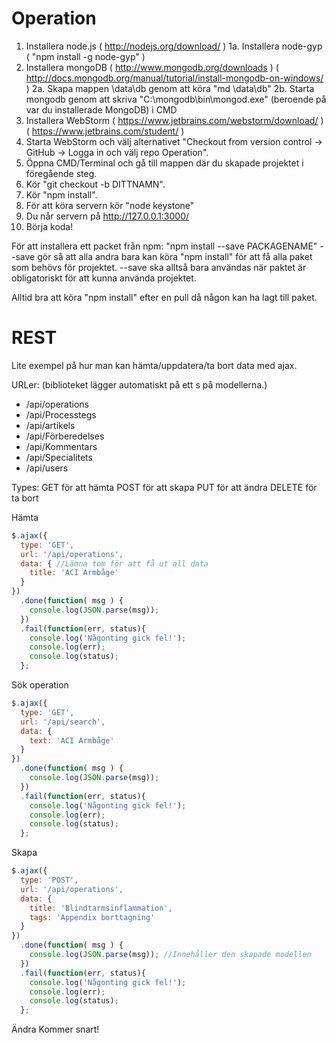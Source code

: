 # Operation

1. Installera node.js ( http://nodejs.org/download/ )
	1a. Installera node-gyp ( "npm install -g node-gyp" )
2. Installera mongoDB ( http://www.mongodb.org/downloads ) ( http://docs.mongodb.org/manual/tutorial/install-mongodb-on-windows/ )
	2a. Skapa mappen \data\db genom att köra "md \data\db"
	2b. Starta mongodb genom att skriva "C:\mongodb\bin\mongod.exe" (beroende på var du installerade MongoDB) i CMD 
3. Installera WebStorm ( https://www.jetbrains.com/webstorm/download/ ) ( https://www.jetbrains.com/student/ )
4. Starta WebStorm och välj alternativet "Checkout from version control -> GitHub -> Logga in och välj repo Operation".
5. Öppna CMD/Terminal och gå till mappen där du skapade projektet i föregående steg.
6. Kör "git checkout -b DITTNAMN".
7. Kör "npm install".
8. För att köra servern kör "node keystone"
9. Du når servern på http://127.0.0.1:3000/ 
10. Börja koda!

För att installera ett packet från npm:
"npm install --save PACKAGENAME"
--save gör så att alla andra bara kan köra "npm install" för att få alla paket som behövs för projektet.
--save ska alltså bara användas när paktet är obligatoriskt för att kunna använda projektet.

Alltid bra att köra "npm install" efter en pull då någon kan ha lagt till paket.

# REST

Lite exempel på hur man kan hämta/uppdatera/ta bort data med ajax.

URLer: (biblioteket lägger automatiskt på ett s på modellerna.)
* /api/operations
* /api/Processtegs
* /api/artikels
* /api/Förberedelses
* /api/Kommentars
* /api/Specialitets
* /api/users

Types:
GET för att hämta
POST för att skapa
PUT för att ändra
DELETE för ta bort

Hämta
```javascript
$.ajax({
  type: 'GET',
  url: '/api/operations',
  data: { //Lämna tom för att få ut all data
    title: 'ACI Armbåge'
  }
})
  .done(function( msg ) {
    console.log(JSON.parse(msg));
  })
  .fail(function(err, status){
    console.log('Någonting gick fel!');
    console.log(err);
    console.log(status);
  };
```

Sök operation
```javascript
$.ajax({
  type: 'GET',
  url: '/api/search',
  data: {
    text: 'ACI Armbåge'
  }
})
  .done(function( msg ) {
    console.log(JSON.parse(msg));
  })
  .fail(function(err, status){
    console.log('Någonting gick fel!');
    console.log(err);
    console.log(status);
  };
```

Skapa
```javascript
$.ajax({
  type: 'POST',
  url: '/api/operations',
  data: {
    title: 'Blindtarmsinflammation',
    tags: 'Appendix borttagning'
  }
})
  .done(function( msg ) {
    console.log(JSON.parse(msg)); //Innehåller den skapade modellen
  })
  .fail(function(err, status){
    console.log('Någonting gick fel!');
    console.log(err);
    console.log(status);
  };
```

Ändra 
Kommer snart!
